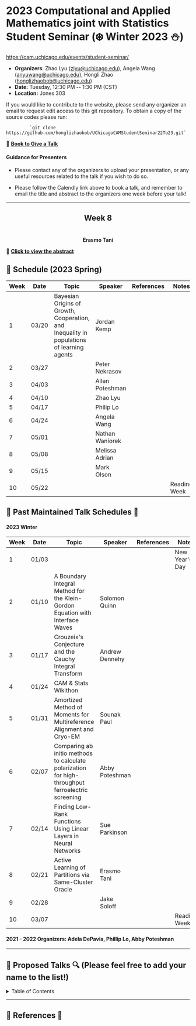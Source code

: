 # 2023 Computational and Applied Mathematics joint with Statistics Student Seminar (❄️ Winter 2023 ⛄️)

https://cam.uchicago.edu/events/student-seminar/

- **Organizers**: Zhao Lyu (zlyu@uchicago.edu), Angela Wang (anyuwang@uchicago.edu), Hongli Zhao (honglizhaobob@uchicago.edu)
- **Date:** Tuesday, 12:30 PM -- 1:30 PM (CST)
- **Location:** Jones 303  
  
If you would like to contribute to the website, please send any organizer an email to request edit access to this git repository. To obtain a copy of the source codes please run:

             `git clone https://github.com/honglizhaobob/UChicagoCAMStudentSeminar22To23.git`


📌 [**Book to Give a Talk**](https://calendly.com/camseminar/30min)

#### Guidance for Presenters

- Please contact any of the organizers to upload your presentation, or any useful resources related to the talk if you wish to do so.

- Please follow the Calendly link above to book a talk, and remember to email the title and abstract to the organizers one week before your talk!

--------------

<div align="center">
  <h2>  Week 8  </h2>
  <h1>   </h1>
  <strong> Erasmo Tani
  </strong>
</div>

📌 [**Click to view the abstract**](./abstracts/CAM_Seminar_Abstract_Solomon.pdf)


## 📅 Schedule (2023 Spring)
<div align="center">

| Week | Date   | Topic | Speaker                  | References | Notes |
| ---- | -----  | ----  | ----                     | ----       | ----  |
| 1    | 03/20  | Bayesian Origins of Growth, Cooperation, and Inequality in populations of learning agents | Jordan Kemp | | |
| 2    | 03/27  | | Peter Nekrasov | | |
| 3    | 04/03  | | Allen Poteshman| | |
| 4    | 04/10  | | Zhao Lyu | | |
| 5    | 04/17  | | Philip Lo | | |
| 6    | 04/24  | | Angela Wang | | |
| 7    | 05/01  | | Nathan Waniorek | | |
| 8    | 05/08  | | Melissa Adrian | | |
| 9    | 05/15  | | Mark Olson | | |
| 10   | 05/22  | | | |Reading Week|

  
</div>

## 📅 Past Maintained Talk Schedules 📅

#### 2023 Winter

| Week | Date   | Topic | Speaker                  | References | Notes |
| ---- | -----  | ----  | ----                     | ----       | ----  |
| 1    | 01/03  | | | |New Year's Day|
| 2    | 01/10  | A Boundary Integral Method for the Klein-Gordon Equation with Interface Waves | Solomon Quinn | | |
| 3    | 01/17  | Crouzeix's Conjecture and the Cauchy Integral Transform | Andrew Dennehy | | |
| 4    | 01/24  | CAM & Stats Wikithon |  | | |
| 5    | 01/31  |  Amortized Method of Moments for Multireference Alignment and Cryo-EM | Sounak Paul | | |
| 6    | 02/07  | Comparing ab initio methods to calculate polarization for high-throughput ferroelectric screening |Abby Poteshman | | |
| 7    | 02/14  | Finding Low-Rank Functions Using Linear Layers in Neural Networks | Sue Parkinson | | |
| 8    | 02/21  | Active Learning of Partitions via Same-Cluster Oracle |Erasmo Tani| | |
| 9    | 02/28  | |Jake Soloff | | |
| 10   | 03/07  | | | |Reading Week|

#### 2021 - 2022 Organizers: Adela DePavia, Phillip Lo, Abby Poteshman
---------


## 🔎 Proposed Talks 🔍 (Please feel free to add your name to the list!)

<details>
<summary>Table of Contents</summary>

###### 1. 



<br>[Back to top](#References)
</details>


----------
## 🔬 References 🔬 









